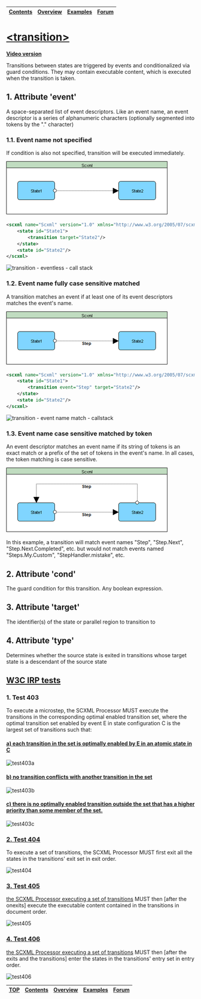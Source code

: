 <a name="top-anchor"/>

| [Contents](../README.md#table-of-contents) | [Overview](../README.md#scxml-overview) | [Examples](../Examples/README.md) | [Forum](https://github.com/alexzhornyak/SCXML-tutorial/discussions) |
|---|---|---|---|

# [\<transition\>](https://www.w3.org/TR/scxml/#transition)

**[Video version](https://youtu.be/-AtkiRAzRRE)**

Transitions between states are triggered by events and conditionalized via guard conditions. They may contain executable content, which is executed when the transition is taken.

## 1. Attribute 'event'
A space-separated list of event descriptors. Like an event name, an event descriptor is a series of alphanumeric characters (optionally segmented into tokens by the "." character)

### 1.1. Event name not specified
If condition is also not specified, transition will be executed immediately.

![transition - eventless](../Images/transition%20-%201.gif)

```xml
<scxml name="Scxml" version="1.0" xmlns="http://www.w3.org/2005/07/scxml">
	<state id="State1">
		<transition target="State2"/>
	</state>
	<state id="State2"/>
</scxml>
```

![transition - eventless - call stack](https://user-images.githubusercontent.com/18611095/28110712-e753ce14-66fb-11e7-8020-09b6114887f9.png)

### 1.2. Event name fully case sensitive matched
A transition matches an event if at least one of its event descriptors matches the event's name.

![transition - event name match](../Images/transition%20-%202.gif)

```xml
<scxml name="Scxml" version="1.0" xmlns="http://www.w3.org/2005/07/scxml">
	<state id="State1">
		<transition event="Step" target="State2"/>
	</state>
	<state id="State2"/>
</scxml>
```

![transition - event name match - callstack](https://user-images.githubusercontent.com/18611095/28114425-874255e6-6709-11e7-8109-4f26d0bd978b.png)

### 1.3. Event name case sensitive matched by token
An event descriptor matches an event name if its string of tokens is an exact match or a prefix of the set of tokens in the event's name. In all cases, the token matching is case sensitive.

![transition - partial match](../Images/transition%20-%203.gif)

In this example, a transition will match event names "Step", "Step.Next", "Step.Next.Completed", etc. but would not match events named "Steps.My.Custom", "StepHandler.mistake", etc.

## 2. Attribute 'cond'
The guard condition for this transition. Any boolean expression.

## 3. Attribute 'target'
The identifier(s) of the state or parallel region to transition to

## 4. Attribute 'type'
Determines whether the source state is exited in transitions whose target state is a descendant of the source state

## [W3C IRP tests](https://www.w3.org/Voice/2013/scxml-irp)

### 1. Test 403
To execute a microstep, the SCXML Processor MUST execute the transitions in the corresponding optimal enabled transition set, where the optimal transition set enabled by event E in state configuration C is the largest set of transitions such that: 
#### [a) each transition in the set is optimally enabled by E in an atomic state in C](https://www.w3.org/Voice/2013/scxml-irp/403/test403a.txml)

![test403a](https://user-images.githubusercontent.com/18611095/28820966-4b9dfc76-76bc-11e7-9811-ffc2e3b01933.png)

#### [b) no transition conflicts with another transition in the set](https://www.w3.org/Voice/2013/scxml-irp/403/test403b.txml)

![test403b](https://user-images.githubusercontent.com/18611095/28822879-b7adfa0e-76c3-11e7-92ba-4a6b68f9eead.png)

#### [c) there is no optimally enabled transition outside the set that has a higher priority than some member of the set.](https://www.w3.org/Voice/2013/scxml-irp/403/test403c.txml)

![test403c](https://user-images.githubusercontent.com/18611095/28823335-aa24d856-76c5-11e7-9b51-cb3e93d41d24.png)

### [2. Test 404](https://www.w3.org/Voice/2013/scxml-irp/404/test404.txml)
To execute a set of transitions, the SCXML Processor MUST first exit all the states in the transitions' exit set in exit order.

![test404](https://user-images.githubusercontent.com/18611095/28823515-a1e9e054-76c6-11e7-922f-d381db341cbb.png)

### [3. Test 405](https://www.w3.org/Voice/2013/scxml-irp/405/test405.txml)
[the SCXML Processor executing a set of transitions](https://www.w3.org/TR/scxml/#SelectingTransitions) MUST then [after the onexits] execute the executable content contained in the transitions in document order.

![test405](https://user-images.githubusercontent.com/18611095/28823703-98d0af88-76c7-11e7-84da-c7704a768ade.png)

### [4. Test 406](https://www.w3.org/Voice/2013/scxml-irp/406/test406.txml)
[the SCXML Processor executing a set of transitions](https://www.w3.org/TR/scxml/#SelectingTransitions) MUST then [after the exits and the transitions] enter the states in the transitions' entry set in entry order.

![test406](https://user-images.githubusercontent.com/18611095/28824064-1c65f910-76c9-11e7-90bd-8bf9ed034a55.png)

| [TOP](#top-anchor) | [Contents](../README.md#table-of-contents) | [Overview](../README.md#scxml-overview) | [Examples](../Examples/README.md) | [Forum](https://github.com/alexzhornyak/SCXML-tutorial/discussions) |
|---|---|---|---|---|

